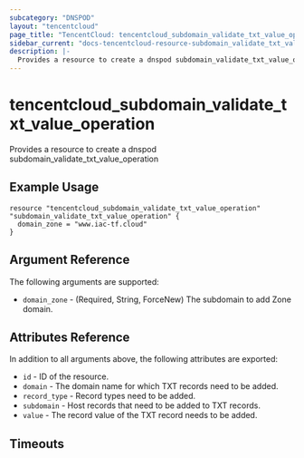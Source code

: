 ```yaml
---
subcategory: "DNSPOD"
layout: "tencentcloud"
page_title: "TencentCloud: tencentcloud_subdomain_validate_txt_value_operation"
sidebar_current: "docs-tencentcloud-resource-subdomain_validate_txt_value_operation"
description: |-
  Provides a resource to create a dnspod subdomain_validate_txt_value_operation
---
```


# tencentcloud_subdomain_validate_txt_value_operation

Provides a resource to create a dnspod subdomain_validate_txt_value_operation

## Example Usage

```hcl
resource "tencentcloud_subdomain_validate_txt_value_operation" "subdomain_validate_txt_value_operation" {
  domain_zone = "www.iac-tf.cloud"
}
```

## Argument Reference

The following arguments are supported:

* `domain_zone` - (Required, String, ForceNew) The subdomain to add Zone domain.

## Attributes Reference

In addition to all arguments above, the following attributes are exported:

* `id` - ID of the resource.
* `domain` - The domain name for which TXT records need to be added.
* `record_type` - Record types need to be added.
* `subdomain` - Host records that need to be added to TXT records.
* `value` - The record value of the TXT record needs to be added.


## Timeouts

<no value>


